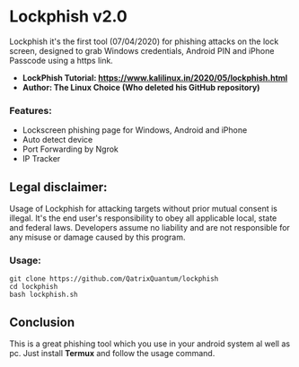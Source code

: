 # Lockphish v2.0

Lockphish it's the first tool (07/04/2020) for phishing attacks on the lock screen, designed to grab Windows credentials, Android PIN and iPhone Passcode using a https link.

* <b>LockPhish Tutorial: https://www.kalilinux.in/2020/05/lockphish.html</b>
* <b>Author: The Linux Choice (Who deleted his GitHub repository)</b>



### Features:

* Lockscreen phishing page for Windows, Android and iPhone
* Auto detect device
* Port Forwarding by Ngrok
* IP Tracker

## Legal disclaimer:

Usage of Lockphish for attacking targets without prior mutual consent is illegal. It's the end user's responsibility to obey all applicable local, state and federal laws. Developers assume no liability and are not responsible for any misuse or damage caused by this program. 

### Usage:
```
git clone https://github.com/QatrixQuantum/lockphish
cd lockphish
bash lockphish.sh
```
## Conclusion
This is a great phishing tool which you use in your android system al well as pc.
Just install **Termux** and follow the usage command.

